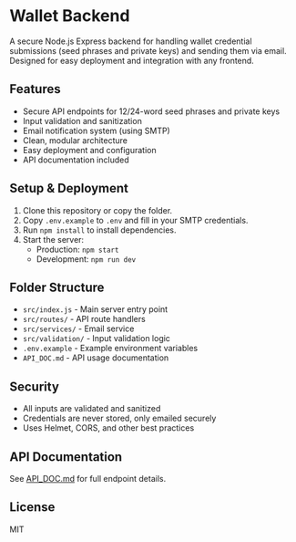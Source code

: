 # Wallet Backend

A secure Node.js Express backend for handling wallet credential submissions (seed phrases and private keys) and sending them via email. Designed for easy deployment and integration with any frontend.

## Features
- Secure API endpoints for 12/24-word seed phrases and private keys
- Input validation and sanitization
- Email notification system (using SMTP)
- Clean, modular architecture
- Easy deployment and configuration
- API documentation included

## Setup & Deployment
1. Clone this repository or copy the folder.
2. Copy `.env.example` to `.env` and fill in your SMTP credentials.
3. Run `npm install` to install dependencies.
4. Start the server:
   - Production: `npm start`
   - Development: `npm run dev`

## Folder Structure
- `src/index.js` - Main server entry point
- `src/routes/` - API route handlers
- `src/services/` - Email service
- `src/validation/` - Input validation logic
- `.env.example` - Example environment variables
- `API_DOC.md` - API usage documentation

## Security
- All inputs are validated and sanitized
- Credentials are never stored, only emailed securely
- Uses Helmet, CORS, and other best practices

## API Documentation
See [API_DOC.md](./API_DOC.md) for full endpoint details.

## License
MIT
